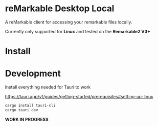 # reMarkable Desktop Local

A reMarkable client for accessing your remarkable files locally.

Currently only supported for **Linux** and tested on the **Remarkable2 V3+**

# Install

# Development

Install everything needed for Tauri to work

https://tauri.app/v1/guides/getting-started/prerequisites#setting-up-linux

```bash
cargo install tauri-cli
cargo tauri dev
```

**WORK IN PROGRESS**